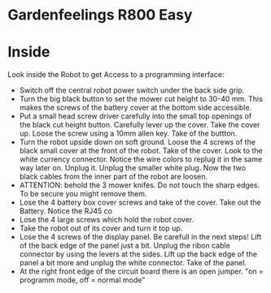 # Gardenfeelings R800 Easy

# Inside
Look inside the Robot to get Access to a programming interface:

* Switch off the central robot power switch under the back side grip.
* Turn the big black button to set the mower cut height to 30-40 mm. This makes the screws of the battery cover at the bottom side accessible.
* Put a small head screw driver carefully into the small top openings of the black cut height button. Carefully lever up the cover. Take the cover up. Loose the screw using a 10mm allen key. Take of the buttton.
* Turn the robot upside down on soft ground. Loose the 4 screws of the black small cover at the front of the robot. Take of the cover. Look to the white currency connector. Notice the wire colors to replug it in the same way later on. Unplug it. Unplug the smaller white plug. Now the two black cables from the inner part of the robot are loosen.
* ATTENTION: behold the 3 mower knifes. Do not touch the sharp edges. To be secure you might remove them.
* Lose the 4 battery box cover screws and take of the cover. Take out the Battery. Notice the RJ45 co
* Lose the 4 large screws which hold the robot cover.
* Take the robot out of its cover and turn it top up.
* Lose the 4 screws of the display panel. Be carefull in the next steps! Lift of the back edge of the panel just a bit. Unplug the ribon cable connector by using the levers at the sides. Lift up the back edge of the panel a bit more and unplug the white connector. Take of the panel.
* At the right front edge of the circuit board there is an open jumper. "on = programm mode, off = normal mode"
